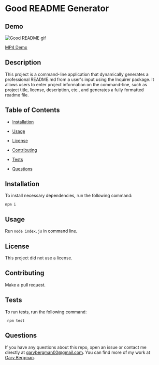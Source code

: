 # Good README Generator
  

  ## Demo
  ![Good README gif](Assets/Images/GoodREADME.gif)

  
  [MP4 Demo](https://drive.google.com/file/d/1E0i1vfdTzfw6iXgEGKDIHQ8UrVZkHj-R/view)

  ## Description

  This project is a command-line application that dynamically generates a professional README.md from a user's input using the Inquirer package. It allows users to enter project information on the command-line, such as project title, license, description, etc., and generates a fully formatted readme file. 

  ## Table of Contents

  *  [Installation](#Installation)

  *  [Usage](#Usage)
  
  *  [License](#License)

  *  [Contributing](#Contributing)

  *  [Tests](#Tests)

  *  [Questions](#Questions)
  

  ## Installation

  To install necessary dependencies, run the following command:

 
    npm i


  ## Usage

  Run `node index.js` in command line.

  ## License
  
  This project did not use a license.

  ## Contributing

  Make a pull request.

  ## Tests

  To run tests, run the following command:

     npm test

  ## Questions

  If you have any questions about this repo, open an issue or contact me directly at [garybergman00@gmail.com](mailto:garybergman00@gmail.com). You can find more of my work at [Gary Bergman](https://github.com/Gary-Bergman).
  